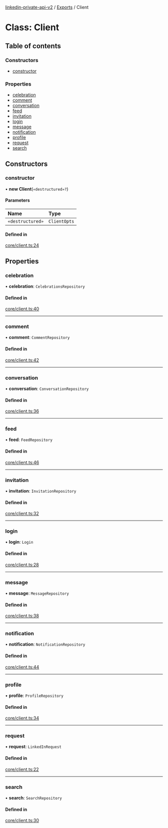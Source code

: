 [linkedin-private-api-v2](../README.md) / [Exports](../modules.md) / Client

# Class: Client

## Table of contents

### Constructors

- [constructor](Client.md#constructor)

### Properties

- [celebration](Client.md#celebration)
- [comment](Client.md#comment)
- [conversation](Client.md#conversation)
- [feed](Client.md#feed)
- [invitation](Client.md#invitation)
- [login](Client.md#login)
- [message](Client.md#message)
- [notification](Client.md#notification)
- [profile](Client.md#profile)
- [request](Client.md#request)
- [search](Client.md#search)

## Constructors

### constructor

• **new Client**(`«destructured»?`)

#### Parameters

| Name | Type |
| :------ | :------ |
| `«destructured»` | `ClientOpts` |

#### Defined in

[core/client.ts:24](https://github.com/akash-gupt/linkedin-private-api/blob/db337d2/src/core/client.ts#L24)

## Properties

### celebration

• **celebration**: `CelebrationsRepository`

#### Defined in

[core/client.ts:40](https://github.com/akash-gupt/linkedin-private-api/blob/db337d2/src/core/client.ts#L40)

___

### comment

• **comment**: `CommentRepository`

#### Defined in

[core/client.ts:42](https://github.com/akash-gupt/linkedin-private-api/blob/db337d2/src/core/client.ts#L42)

___

### conversation

• **conversation**: `ConversationRepository`

#### Defined in

[core/client.ts:36](https://github.com/akash-gupt/linkedin-private-api/blob/db337d2/src/core/client.ts#L36)

___

### feed

• **feed**: `FeedRepository`

#### Defined in

[core/client.ts:46](https://github.com/akash-gupt/linkedin-private-api/blob/db337d2/src/core/client.ts#L46)

___

### invitation

• **invitation**: `InvitationRepository`

#### Defined in

[core/client.ts:32](https://github.com/akash-gupt/linkedin-private-api/blob/db337d2/src/core/client.ts#L32)

___

### login

• **login**: `Login`

#### Defined in

[core/client.ts:28](https://github.com/akash-gupt/linkedin-private-api/blob/db337d2/src/core/client.ts#L28)

___

### message

• **message**: `MessageRepository`

#### Defined in

[core/client.ts:38](https://github.com/akash-gupt/linkedin-private-api/blob/db337d2/src/core/client.ts#L38)

___

### notification

• **notification**: `NotificationRepository`

#### Defined in

[core/client.ts:44](https://github.com/akash-gupt/linkedin-private-api/blob/db337d2/src/core/client.ts#L44)

___

### profile

• **profile**: `ProfileRepository`

#### Defined in

[core/client.ts:34](https://github.com/akash-gupt/linkedin-private-api/blob/db337d2/src/core/client.ts#L34)

___

### request

• **request**: `LinkedInRequest`

#### Defined in

[core/client.ts:22](https://github.com/akash-gupt/linkedin-private-api/blob/db337d2/src/core/client.ts#L22)

___

### search

• **search**: `SearchRepository`

#### Defined in

[core/client.ts:30](https://github.com/akash-gupt/linkedin-private-api/blob/db337d2/src/core/client.ts#L30)
